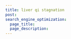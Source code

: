 ```yaml
---
title: liver qi stagnation
post: 
search_engine_optimization:
  page_title:
  page_description:
---
```

